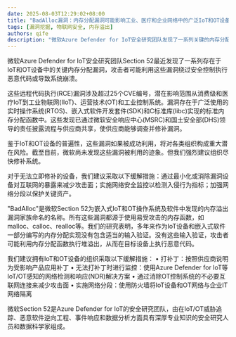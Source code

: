 ```yaml
---
date: 2025-08-03T12:29:02+08:00
title: "BadAlloc漏洞：内存分配漏洞可能影响工业、医疗和企业网络中的广泛IoT和OT设备"
tags: [漏洞挖掘, 物联网安全, 内存溢出]
authors: qife
description: "微软Azure Defender for IoT安全研究团队发现了一系列关键的内存分配漏洞，这些漏洞存在于IoT和OT设备中，攻击者可利用这些漏洞绕过安全控制执行恶意代码或导致系统崩溃。漏洞涉及超过25个CVE编号，影响范围广泛。"
---
```


微软Azure Defender for IoT安全研究团队Section 52最近发现了一系列存在于IoT和OT设备中的关键内存分配漏洞，攻击者可能利用这些漏洞绕过安全控制执行恶意代码或导致系统崩溃。

这些远程代码执行(RCE)漏洞涉及超过25个CVE编号，潜在影响范围从消费级和医疗IoT到工业物联网(IIoT)、运营技术(OT)和工业控制系统。漏洞存在于广泛使用的实时操作系统(RTOS)、嵌入式软件开发套件(SDK)和C标准库(libc)实现的标准内存分配函数中。这些发现已通过微软安全响应中心(MSRC)和国土安全部(DHS)领导的责任披露流程与供应商共享，使供应商能够调查并修补漏洞。

鉴于IoT和OT设备的普遍性，这些漏洞如果被成功利用，将对各类组织构成重大潜在风险。截至目前，微软尚未发现这些漏洞被利用的迹象。但我们强烈建议组织尽快修补系统。

对于无法立即修补的设备，我们建议采取以下缓解措施：通过最小化或消除漏洞设备对互联网的暴露来减少攻击面；实施网络安全监控以检测入侵行为指标；加强网络分段以保护关键资产。

"BadAlloc"是微软Section 52为嵌入式IoT和OT操作系统及软件中发现的内存溢出漏洞家族命名的名称。所有这些漏洞都源于使用易受攻击的内存函数，如malloc、calloc、realloc等。我们的研究表明，多年来作为IoT设备和嵌入式软件一部分编写的内存分配实现没有包含适当的输入验证。没有这些输入验证，攻击者可能利用内存分配函数执行堆溢出，从而在目标设备上执行恶意代码。

我们建议拥有IoT和OT设备的组织采取以下缓解措施：
• 打补丁：按照供应商说明为受影响产品应用补丁
• 无法打补丁时进行监控：使用Azure Defender for IoT等IoT/OT感知的网络检测和响应(NDR)解决方案
• 通过消除OT控制系统的不必要互联网连接来减少攻击面
• 实施网络分段：使用防火墙将IoT设备和OT网络与企业IT网络隔离

微软Section 52是Azure Defender for IoT的安全研究团队，由在IoT/OT威胁追踪、恶意软件逆向工程、事件响应和数据分析方面具有深厚专业知识的安全研究人员和数据科学家组成。